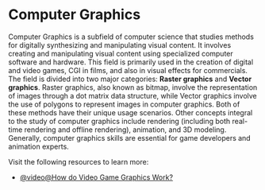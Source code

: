 # Computer Graphics

Computer Graphics is a subfield of computer science that studies methods for digitally synthesizing and manipulating visual content. It involves creating and manipulating visual content using specialized computer software and hardware. This field is primarily used in the creation of digital and video games, CGI in films, and also in visual effects for commercials. The field is divided into two major categories: **Raster graphics** and **Vector graphics**. Raster graphics, also known as bitmap, involve the representation of images through a dot matrix data structure, while Vector graphics involve the use of polygons to represent images in computer graphics. Both of these methods have their unique usage scenarios. Other concepts integral to the study of computer graphics include rendering (including both real-time rendering and offline rendering), animation, and 3D modeling. Generally, computer graphics skills are essential for game developers and animation experts.

Visit the following resources to learn more:

- [@video@How do Video Game Graphics Work?](https://www.youtube.com/watch?v=C8YtdC8mxTU)
